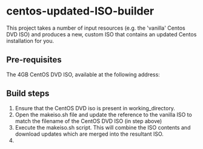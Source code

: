 # centos-updated-ISO-builder

This project takes a number of input resources (e.g. the 'vanilla' Centos DVD ISO) and produces a new, custom ISO that contains an updated Centos installation for you.

## Pre-requisites

The 4GB CentOS DVD ISO, available at the following address:


## Build steps

1) Ensure that the CentOS DVD iso is present in working_directory.
2) Open the makeiso.sh file and update the reference to the vanilla ISO to match the filename of the CentOS DVD ISO (in step above)
3) Execute the makeiso.sh script. This will combine the ISO contents and download updates which are merged into the resultant ISO.
4) 
